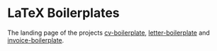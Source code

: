 # LaTeX Boilerplates

The landing page of the projects [cv-boilerplate](https://github.com/mrzool/cv-boilerplate), [letter-boilerplate](https://github.com/mrzool/letter-boilerplate) and [invoice-boilerplate](https://github.com/mrzool/invoice-boilerplate).
